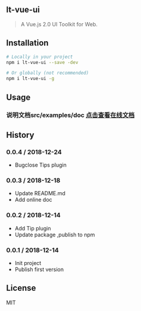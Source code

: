 ## lt-vue-ui

> A Vue.js 2.0 UI Toolkit for Web.

## Installation
```sh
# Locally in your project
npm i lt-vue-ui --save -dev

# Or globally (not recommended)
npm i lt-vue-ui -g
```
## Usage

### 说明文档src/examples/doc [点击查看在线文档](http://www.timesky.top/npm/lt-vue-ui/index.html#/main/Intro)

## History
### 0.0.4 / 2018-12-24

  - Bugclose Tips plugin

### 0.0.3 / 2018-12-18

  - Update README.md
  - Add online doc

### 0.0.2 / 2018-12-14

  - Add Tip plugin
  - Update package ,publish to npm

### 0.0.1 / 2018-12-14

  - Init project
  - Publish first version

## License

MIT
